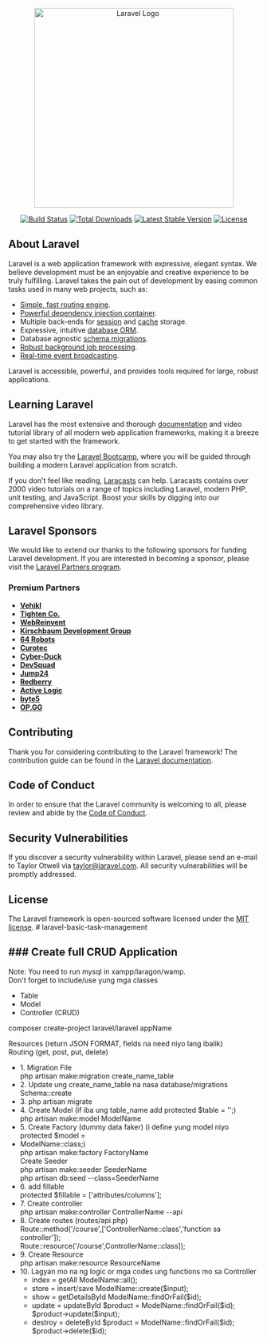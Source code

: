 <p align="center"><a href="https://laravel.com" target="_blank"><img src="https://raw.githubusercontent.com/laravel/art/master/logo-lockup/5%20SVG/2%20CMYK/1%20Full%20Color/laravel-logolockup-cmyk-red.svg" width="400" alt="Laravel Logo"></a></p>

<p align="center">
<a href="https://github.com/laravel/framework/actions"><img src="https://github.com/laravel/framework/workflows/tests/badge.svg" alt="Build Status"></a>
<a href="https://packagist.org/packages/laravel/framework"><img src="https://img.shields.io/packagist/dt/laravel/framework" alt="Total Downloads"></a>
<a href="https://packagist.org/packages/laravel/framework"><img src="https://img.shields.io/packagist/v/laravel/framework" alt="Latest Stable Version"></a>
<a href="https://packagist.org/packages/laravel/framework"><img src="https://img.shields.io/packagist/l/laravel/framework" alt="License"></a>
</p>

## About Laravel

Laravel is a web application framework with expressive, elegant syntax. We believe development must be an enjoyable and creative experience to be truly fulfilling. Laravel takes the pain out of development by easing common tasks used in many web projects, such as:

-   [Simple, fast routing engine](https://laravel.com/docs/routing).
-   [Powerful dependency injection container](https://laravel.com/docs/container).
-   Multiple back-ends for [session](https://laravel.com/docs/session) and [cache](https://laravel.com/docs/cache) storage.
-   Expressive, intuitive [database ORM](https://laravel.com/docs/eloquent).
-   Database agnostic [schema migrations](https://laravel.com/docs/migrations).
-   [Robust background job processing](https://laravel.com/docs/queues).
-   [Real-time event broadcasting](https://laravel.com/docs/broadcasting).

Laravel is accessible, powerful, and provides tools required for large, robust applications.

## Learning Laravel

Laravel has the most extensive and thorough [documentation](https://laravel.com/docs) and video tutorial library of all modern web application frameworks, making it a breeze to get started with the framework.

You may also try the [Laravel Bootcamp](https://bootcamp.laravel.com), where you will be guided through building a modern Laravel application from scratch.

If you don't feel like reading, [Laracasts](https://laracasts.com) can help. Laracasts contains over 2000 video tutorials on a range of topics including Laravel, modern PHP, unit testing, and JavaScript. Boost your skills by digging into our comprehensive video library.

## Laravel Sponsors

We would like to extend our thanks to the following sponsors for funding Laravel development. If you are interested in becoming a sponsor, please visit the [Laravel Partners program](https://partners.laravel.com).

### Premium Partners

-   **[Vehikl](https://vehikl.com/)**
-   **[Tighten Co.](https://tighten.co)**
-   **[WebReinvent](https://webreinvent.com/)**
-   **[Kirschbaum Development Group](https://kirschbaumdevelopment.com)**
-   **[64 Robots](https://64robots.com)**
-   **[Curotec](https://www.curotec.com/services/technologies/laravel/)**
-   **[Cyber-Duck](https://cyber-duck.co.uk)**
-   **[DevSquad](https://devsquad.com/hire-laravel-developers)**
-   **[Jump24](https://jump24.co.uk)**
-   **[Redberry](https://redberry.international/laravel/)**
-   **[Active Logic](https://activelogic.com)**
-   **[byte5](https://byte5.de)**
-   **[OP.GG](https://op.gg)**

## Contributing

Thank you for considering contributing to the Laravel framework! The contribution guide can be found in the [Laravel documentation](https://laravel.com/docs/contributions).

## Code of Conduct

In order to ensure that the Laravel community is welcoming to all, please review and abide by the [Code of Conduct](https://laravel.com/docs/contributions#code-of-conduct).

## Security Vulnerabilities

If you discover a security vulnerability within Laravel, please send an e-mail to Taylor Otwell via [taylor@laravel.com](mailto:taylor@laravel.com). All security vulnerabilities will be promptly addressed.

## License

The Laravel framework is open-sourced software licensed under the [MIT license](https://opensource.org/licenses/MIT).
#   l a r a v e l - b a s i c - t a s k - m a n a g e m e n t 
 
 

<h2>### Create full CRUD Application</h2>

<p>Note: You need to run mysql in xampp/laragon/wamp. <br>
Don't forget to include/use yung mga classes</p>
<ul>
<li>Table</li>
<li>Model</li>
<li>Controller (CRUD)</li>
</ul>

<p>composer create-project laravel/laravel appName</p>

<p>Resources (return JSON FORMAT, fields na need niyo lang ibalik)<br>
Routing (get, post, put, delete)</p>

<ul>
<li>1. Migration File<br>
   php artisan make:migration create_name_table</li>
<li>2. Update ung create_name_table na nasa database/migrations<br>
   Schema::create</li>
<li>3. php artisan migrate</li>
<li>4. Create Model (if iba ung table_name add protected $table = '';)<br>
   php artisan make:model ModelName</li>
<li>5. Create Factory (dummy data faker) (i define yung model niyo protected $model = <li>ModelName::class;)<br>
   php artisan make:factory FactoryName<br>
   Create Seeder<br>
   php artisan make:seeder SeederName<br>
   php artisan db:seed --class=SeederName</li>
<li>6. add fillable<br>
   protected $fillable = ['attributes/columns'];</li>
<li>7. Create controller<br>
   php artisan make:controller ControllerName --api</li>
<li>8. Create routes (routes/api.php)<br>
   Route::method('/course',['ControllerName::class','function sa controller']);<br>
   Route::resource('/course',ControllerName::class]);</li>
<li>9. Create Resource<br>
   php artisan make:resource ResourceName</li>
<li>10. Lagyan mo na ng logic or mga codes ung functions mo sa Controller
    <ul>        
        <li>index = getAll ModelName::all();</li>
        <li>store = insert/save ModelName::create($input);</li>
        <li>show = getDetailsById ModelName::findOrFail($id);</li>
        <li>update = updateById $product = ModelName::findOrFail($id);<br>
        $product->update($input);</li>
        <li>destroy = deleteById $product = ModelName::findOrFail($id);<br>
        $product->delete($id);</li>
    </ul>
</ul>
